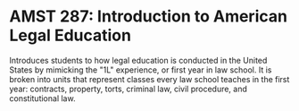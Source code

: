 # AMST 287: Introduction to American Legal Education

Introduces students to how legal education is conducted in the United States by mimicking the "1L" experience, or first year in law school. It is broken into units that represent classes every law school teaches in the first year: contracts, property, torts, criminal law, civil procedure, and constitutional law.
